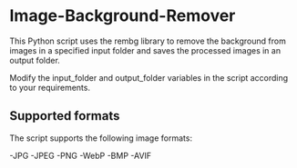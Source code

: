 # Image-Background-Remover
This Python script uses the rembg library to remove the background from images in a specified input folder and saves the processed images in an output folder.

Modify the input_folder and output_folder variables in the script according to your requirements.

## Supported formats
The script supports the following image formats:

-JPG
-JPEG
-PNG
-WebP
-BMP
-AVIF
